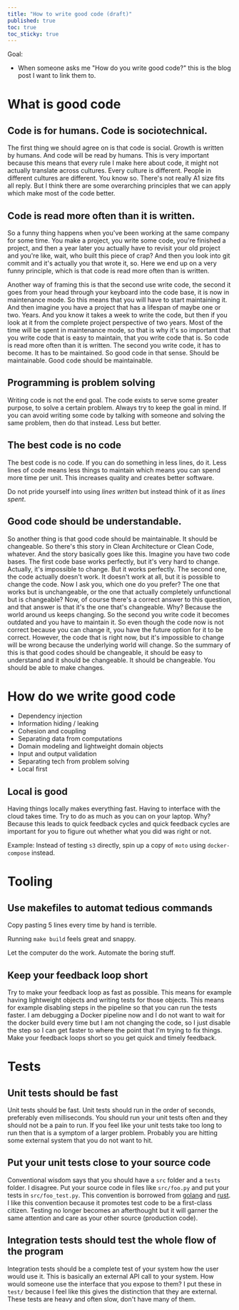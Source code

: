 ```yaml
---
title: "How to write good code (draft)"
published: true
toc: true
toc_sticky: true
---
```


Goal:

* When someone asks me "How do you write good code?" this is the blog post I want to link them to.

# What is good code

## Code is for humans. Code is sociotechnical.

The first thing we should agree on is that code is social. Growth is written by humans. And code will be read by humans. This is very important because this means that every rule I make here about code, it might not actually translate across cultures. Every culture is different. People in different cultures are different. You know so. There's not really A1 size fits all reply. But I think there are some overarching principles that we can apply which make most of the code better.


## Code is read more often than it is written.

So a funny thing happens when you've been working at the same company for some time. You make a project, you write some code, you're finished a project, and then a year later you actually have to revisit your old project and you're like, wait, who built this piece of crap? And then you look into git commit and it's actually you that wrote it, so. Here we end up on a very funny principle, which is that code is read more often than is written.

Another way of framing this is that the second use write code, the second it goes from your head through your keyboard into the code base, it is now in maintenance mode. So this means that you will have to start maintaining it. And then imagine you have a project that has a lifespan of maybe one or two. Years. And you know it takes a week to write the code, but then if you look at it from the complete project perspective of two years. Most of the time will be spent in maintenance mode, so that is why it's so important that you write code that is easy to maintain, that you write code that is. So code is read more often than it is written. The second you write code, it has to become. It has to be maintained. So good code in that sense. Should be maintainable. Good code should be maintainable.

## Programming is problem solving

Writing code is not the end goal. The code exists to serve some greater purpose, to solve a certain problem. Always try to keep the goal in mind. If you can avoid writing some code by talking with someone and solving the same problem, then do that instead. Less but better.

## The best code is no code

The best code is no code. If you can do something in less lines, do it. Less lines of code means less things to maintain which means you can spend more time per unit. This increases quality and creates better software.

Do not pride yourself into using *lines written* but instead think of it as *lines spent*. 
## Good code should be understandable.

So another thing is that good code should be maintainable. It should be changeable. So there's this story in Clean Architecture or Clean Code, whatever. And the story basically goes like this. Imagine you have two code bases. The first code base works perfectly, but it's very hard to change. Actually, it's impossible to change. But it works perfectly. The second one, the code actually doesn't work. It doesn't work at all, but it is possible to change the code. Now I ask you, which one do you prefer? The one that works but is unchangeable, or the one that actually completely unfunctional but is changeable? Now, of course there's a correct answer to this question, and that answer is that it's the one that's changeable. Why? Because the world around us keeps changing. So the second you write code it becomes outdated and you have to maintain it. So even though the code now is not correct because you can change it, you have the future option for it to be correct. However, the code that is right now, but it's impossible to change will be wrong because the underlying world will change. So the summary of this is that good codes should be changeable, it should be easy to understand and it should be changeable. It should be changeable. You should be able to make changes.

# How do we write good code

- Dependency injection
- Information hiding / leaking
- Cohesion and coupling
- Separating data from computations
- Domain modeling and lightweight domain objects
- Input and output validation
- Separating tech from problem solving
- Local first




## Local is good

Having things locally makes everything fast. Having to interface with the cloud takes time. Try to do as much as you can on your laptop. Why? Because this leads to quick feedback cycles and quick feedback cycles are important for you to figure out whether what you did was right or not. 

Example: Instead of testing `s3` directly, spin up a copy of `moto` using `docker-compose` instead.

# Tooling

## Use makefiles to automat tedious commands

Copy pasting 5 lines every time by hand is terrible.

Running `make build` feels great and snappy.

Let the computer do the work. Automate the boring stuff.

## Keep your feedback loop short

Try to make your feedback loop as fast as possible. This means for example having lightweight objects and writing tests for those objects. This means for example disabling steps in the pipeline so that you can run the tests faster. I am debugging a Docker pipeline now and I do not want to wait for the docker build every time but I am not changing the code, so I just disable the step so I can get faster to where the point that I'm trying to fix things. Make your feedback loops short so you get quick and timely feedback.

# Tests

## Unit tests should be fast

Unit tests should be fast. Unit tests should run in the order of seconds, preferably even milliseconds. You should run your unit tests often and they should not be a pain to run. If you feel like your unit tests take too long to run then that is a symptom of a larger problem. Probably you are hitting some external system that you do not want to hit. 

## Put your unit tests close to your source code

Conventional wisdom says that you should have a `src` folder and a `tests` folder. I disagree. Put your source code in files like `src/foo.py` and put your tests in `src/foo_test.py`. This convention is borrowed from [golang]() and [rust](). I like this convention because it promotes test code to be a first-class citizen. Testing no longer becomes an afterthought but it will garner the same attention and care as your other source (production code). 

## Integration tests should test the whole flow of the program

Integration tests should be a complete test of your system how the user would use it. This is basically an external API call to your system. How would someone use the interface that you expose to them? I put these in `test/` because I feel like this gives the distinction that they are external. These tests are heavy and often slow, don't have many of them.